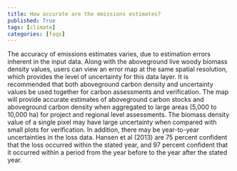 ```yaml
---
title: How accurate are the emissions estimates?
published: True
tags: [climate]
categories: [faqs]
---
```


<p>The accuracy of emissions estimates varies, due to estimation errors inherent in the input data. Along with the aboveground live woody biomass density values, users can view an error map at the same spatial resolution, which provides the level of uncertainty for this data layer. It is recommended that both aboveground carbon density and uncertainty values be used together for carbon assessments and verification. The map will provide accurate estimates of aboveground carbon stocks and aboveground carbon density when aggregated to large areas (5,000 to 10,000 ha) for project and regional level assessments. The biomass density value of a single pixel may have large uncertainty when compared with small plots for verification. In addition, there may be year-to-year uncertainties in the loss data. Hansen et al (2013) are 75 percent confident that the loss occurred within the stated year, and 97 percent confident that it occurred within a period from the year before to the year after the stated year.</p>